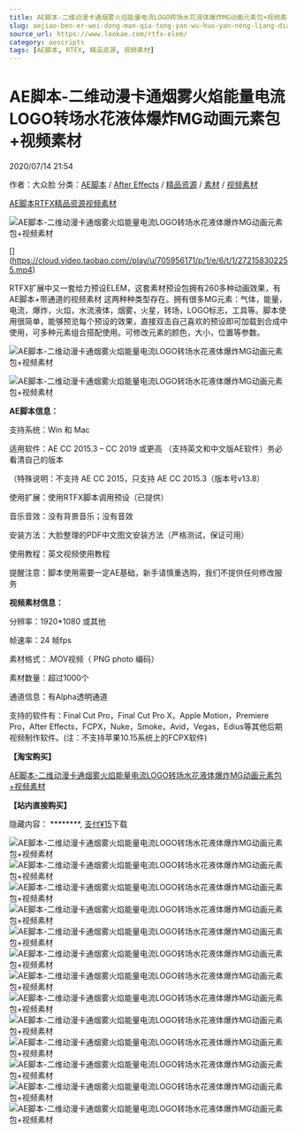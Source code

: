 ```yaml
---
title: AE脚本-二维动漫卡通烟雾火焰能量电流LOGO转场水花液体爆炸MG动画元素包+视频素材
slug: aejiao-ben-er-wei-dong-man-qia-tong-yan-wu-huo-yan-neng-liang-dian-liu-logozhuan-chang-shui-hua-ye-ti-bao-zha-mgdong-hua-yuan-su-bao-shi-pin-su-cai
source_url: https://www.lookae.com/rtfx-elem/
category: aescripts
tags: [AE脚本, RTFX, 精品资源, 视频素材]
---
```

# AE脚本-二维动漫卡通烟雾火焰能量电流LOGO转场水花液体爆炸MG动画元素包+视频素材

2020/07/14 21:54

作者：大众脸
分类：[AE脚本](https://www.lookae.com/after-effects/aescripts/) / [After Effects](https://www.lookae.com/after-effects/) / [精品资源](https://www.lookae.com/fufei/) / [素材](https://www.lookae.com/sucai/) / [视频素材](https://www.lookae.com/sucai/videos/)

[AE脚本](https://www.lookae.com/tag/ae%e8%84%9a%e6%9c%ac/)[RTFX](https://www.lookae.com/tag/rtfx/)[精品资源](https://www.lookae.com/tag/%e7%b2%be%e5%93%81%e8%b5%84%e6%ba%90/)[视频素材](https://www.lookae.com/tag/%e8%a7%86%e9%a2%91%e7%b4%a0%e6%9d%90/)

![AE脚本-二维动漫卡通烟雾火焰能量电流LOGO转场水花液体爆炸MG动画元素包+视频素材](https://www.lookae.com/wp-content/uploads/2020/07/Elemental-2D-FX-pack-AE.jpg "AE脚本-二维动漫卡通烟雾火焰能量电流LOGO转场水花液体爆炸MG动画元素包+视频素材-LookAE.com")

[﻿[﻿]("https://cloud.video.taobao.com//play/u/705956171/p/1/e/6/t/1/272158302255.mp4)](https://cloud.video.taobao.com//play/u/705956171/p/1/e/6/t/1/272158302255.mp4)

RTFX扩展中又一套给力预设ELEM，这套素材预设包拥有260多种动画效果，有AE脚本+带通道的视频素材 这两种种类型存在。拥有很多MG元素：气体，能量，电流，爆炸，火焰，水流液体，烟雾，火星，转场，LOGO标志，工具等。脚本使用很简单，能够预览每个预设的效果，直接双击自己喜欢的预设即可加载到合成中使用，可多种元素组合搭配使用。可修改元素的颜色，大小，位置等参数。

![AE脚本-二维动漫卡通烟雾火焰能量电流LOGO转场水花液体爆炸MG动画元素包+视频素材](https://img.alicdn.com/imgextra/i4/705956171/O1CN01a0GruQ1vSMjUS0nTj_!!705956171.jpg "AE脚本-二维动漫卡通烟雾火焰能量电流LOGO转场水花液体爆炸MG动画元素包+视频素材-LookAE.com")

![AE脚本-二维动漫卡通烟雾火焰能量电流LOGO转场水花液体爆炸MG动画元素包+视频素材](https://img.alicdn.com/imgextra/i4/705956171/O1CN015USPD91vSMjWDEiu5_!!705956171.jpg "AE脚本-二维动漫卡通烟雾火焰能量电流LOGO转场水花液体爆炸MG动画元素包+视频素材-LookAE.com")

**AE脚本信息：**

支持系统：Win 和 Mac

适用软件：AE CC 2015.3 – CC 2019 或更高 （支持英文和中文版AE软件）务必看清自己的版本

（特殊说明：不支持 AE CC 2015，只支持 AE CC 2015.3（版本号v13.8）

使用扩展：使用RTFX脚本调用预设（已提供）

音乐音效：没有背景音乐；没有音效

安装方法：大脸整理的PDF中文图文安装方法（严格测试，保证可用）

使用教程：英文视频使用教程

提醒注意：脚本使用需要一定AE基础，新手请慎重选购，我们不提供任何修改服务

**视频素材信息：**

分辨率：1920\*1080 或其他

帧速率：24 帧fps

素材格式：.MOV视频（ PNG photo 编码）

素材数量：超过1000个

通道信息：有Alpha透明通道

支持的软件有：Final Cut Pro，Final Cut Pro X，Apple Motion，Premiere Pro，After Effects，FCPX，Nuke，Smoke，Avid，Vegas，Edius等其他后期视频制作软件。(注：不支持苹果10.15系统上的FCPX软件)

**【淘宝购买】**

[AE脚本-二维动漫卡通烟雾火焰能量电流LOGO转场水花液体爆炸MG动画元素包+视频素材](https://item.taobao.com/item.htm?spm=a1z10.5-c.w4002-2793089336.10.10e261fbJ4pbTE&id=623063041726)

**【站内直接购买】**

隐藏内容：
\*\*\*\*\*\*\*\*,
[支付¥15](https://www.lookae.com/wp-login.php?redirect_to=https%3A%2F%2Fwww.lookae.com%2Frtfx-elem%2F)下载

![AE脚本-二维动漫卡通烟雾火焰能量电流LOGO转场水花液体爆炸MG动画元素包+视频素材](https://img.alicdn.com/imgextra/i4/705956171/O1CN01GPYRy91vSMjUwtXe6_!!705956171.gif "AE脚本-二维动漫卡通烟雾火焰能量电流LOGO转场水花液体爆炸MG动画元素包+视频素材-LookAE.com")![AE脚本-二维动漫卡通烟雾火焰能量电流LOGO转场水花液体爆炸MG动画元素包+视频素材](https://img.alicdn.com/imgextra/i4/705956171/O1CN01G4HrPB1vSMjS0NQ11_!!705956171.gif "AE脚本-二维动漫卡通烟雾火焰能量电流LOGO转场水花液体爆炸MG动画元素包+视频素材-LookAE.com")![AE脚本-二维动漫卡通烟雾火焰能量电流LOGO转场水花液体爆炸MG动画元素包+视频素材](https://img.alicdn.com/imgextra/i3/705956171/O1CN01zs4dRN1vSMjWfmFo4_!!705956171.gif "AE脚本-二维动漫卡通烟雾火焰能量电流LOGO转场水花液体爆炸MG动画元素包+视频素材-LookAE.com")![AE脚本-二维动漫卡通烟雾火焰能量电流LOGO转场水花液体爆炸MG动画元素包+视频素材](https://img.alicdn.com/imgextra/i2/705956171/O1CN01NNdIRW1vSMjXmiAa9_!!705956171.gif "AE脚本-二维动漫卡通烟雾火焰能量电流LOGO转场水花液体爆炸MG动画元素包+视频素材-LookAE.com")![AE脚本-二维动漫卡通烟雾火焰能量电流LOGO转场水花液体爆炸MG动画元素包+视频素材](https://img.alicdn.com/imgextra/i3/705956171/O1CN01XZsQDX1vSMjYR3X5w_!!705956171.gif "AE脚本-二维动漫卡通烟雾火焰能量电流LOGO转场水花液体爆炸MG动画元素包+视频素材-LookAE.com")![AE脚本-二维动漫卡通烟雾火焰能量电流LOGO转场水花液体爆炸MG动画元素包+视频素材](https://img.alicdn.com/imgextra/i2/705956171/O1CN01TQ3k6S1vSMjUwuLYu_!!705956171.gif "AE脚本-二维动漫卡通烟雾火焰能量电流LOGO转场水花液体爆炸MG动画元素包+视频素材-LookAE.com")![AE脚本-二维动漫卡通烟雾火焰能量电流LOGO转场水花液体爆炸MG动画元素包+视频素材](https://img.alicdn.com/imgextra/i2/705956171/O1CN01NOmMN91vSMjSQrWwr_!!705956171.gif "AE脚本-二维动漫卡通烟雾火焰能量电流LOGO转场水花液体爆炸MG动画元素包+视频素材-LookAE.com")![AE脚本-二维动漫卡通烟雾火焰能量电流LOGO转场水花液体爆炸MG动画元素包+视频素材](https://img.alicdn.com/imgextra/i1/705956171/O1CN01hs3oMR1vSMjUwtXfF_!!705956171.gif "AE脚本-二维动漫卡通烟雾火焰能量电流LOGO转场水花液体爆炸MG动画元素包+视频素材-LookAE.com")![AE脚本-二维动漫卡通烟雾火焰能量电流LOGO转场水花液体爆炸MG动画元素包+视频素材](https://img.alicdn.com/imgextra/i3/705956171/O1CN01XZB5V91vSMjURpF2k_!!705956171.gif "AE脚本-二维动漫卡通烟雾火焰能量电流LOGO转场水花液体爆炸MG动画元素包+视频素材-LookAE.com")![AE脚本-二维动漫卡通烟雾火焰能量电流LOGO转场水花液体爆炸MG动画元素包+视频素材](https://img.alicdn.com/imgextra/i1/705956171/O1CN01KqQaK81vSMjZCSsms_!!705956171.gif "AE脚本-二维动漫卡通烟雾火焰能量电流LOGO转场水花液体爆炸MG动画元素包+视频素材-LookAE.com")![AE脚本-二维动漫卡通烟雾火焰能量电流LOGO转场水花液体爆炸MG动画元素包+视频素材](https://img.alicdn.com/imgextra/i1/705956171/O1CN012lkSwV1vSMjSQr80o_!!705956171.gif "AE脚本-二维动漫卡通烟雾火焰能量电流LOGO转场水花液体爆炸MG动画元素包+视频素材-LookAE.com")![AE脚本-二维动漫卡通烟雾火焰能量电流LOGO转场水花液体爆炸MG动画元素包+视频素材](https://img.alicdn.com/imgextra/i1/705956171/O1CN0151LOpU1vSMjURny1a_!!705956171.gif "AE脚本-二维动漫卡通烟雾火焰能量电流LOGO转场水花液体爆炸MG动画元素包+视频素材-LookAE.com")![AE脚本-二维动漫卡通烟雾火焰能量电流LOGO转场水花液体爆炸MG动画元素包+视频素材](https://img.alicdn.com/imgextra/i2/705956171/O1CN01nnh4Kr1vSMjUSDku3_!!705956171.gif "AE脚本-二维动漫卡通烟雾火焰能量电流LOGO转场水花液体爆炸MG动画元素包+视频素材-LookAE.com")

